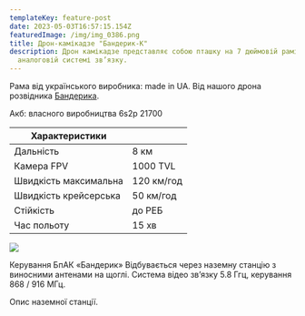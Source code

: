 ```yaml
---
templateKey: feature-post
date: 2023-05-03T16:57:15.154Z
featuredImage: /img/img_0386.png
title: Дрон-камікадзе "Бандерик-К"
description: Дрон камікадзе представляє собою пташку на 7 дюймовій рамі на
  аналоговій системі зв’язку.
---
```

Рама від українського виробника:
made in UA. Від нашого дрона
розвідника <a href="https://dronarnia.com.ua/feature/scout-drone-banderyk/" rel="noopener noreferrer">Бандерика</a>.

Акб: власного виробництва 6s2p
21700

| Характеристики        |            |
| --------------------- | ---------- |
| Дальність             | 8 км       |
| Камера FPV            | 1000 TVL   |
| Швидкість максимальна | 120 км/год |
| Швидкість крейсерська | 50 км/год  |
| Стійкість             | до РЕБ     |
| Час польоту           | 15 хв      |



![](/img/img_0646.jpg)

Керування БпАК «Бандерик»
Відбувається через наземну станцію з виносними
антенами на щоглі. Система відео зв’язку 5.8 Ггц,
керування 868 / 916 МГц.

Опис наземної станції.
